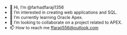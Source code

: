 - 👋 Hi, I’m @farhadfaraji1356
- 👀 I’m interested in creating web applications and SQL.
- 🌱 I’m currently learning Oracle Apex.
- 💞️ I’m looking to collaborate on a project related to APEX.
- 📫 How to reach me ffaraji556@outlook.com

<!---
farhadfaraji1356/farhadfaraji1356 is a ✨ special ✨ repository because its `README.md` (this file) appears on your GitHub profile.
You can click the Preview link to take a look at your changes.
--->
